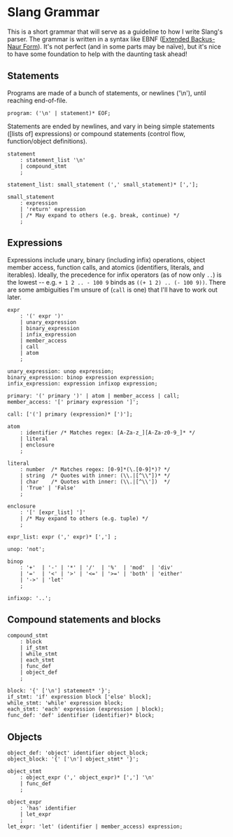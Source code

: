 # Slang Grammar
This is a short grammar that will serve as a guideline to how I write Slang's
parser. The grammar is written in a syntax like
EBNF ([Extended Backus-Naur Form](https://en.wikipedia.org/wiki/Extended_Backus%E2%80%93Naur_Form#Basics)).
It's not perfect (and in some parts may be naïve), but it's nice to have
some foundation to help with the daunting task ahead!

## Statements
Programs are made of a bunch of statements, or newlines ('\n'), until reaching
end-of-file.
```antlr
program: ('\n' | statement)* EOF;
```

Statements are ended by newlines, and vary in being simple statements
([lists of] expressions) or compound statements
(control flow, function/object definitions).
```antlr
statement
    : statement_list '\n'
    | compound_stmt
    ;

statement_list: small_statement (',' small_statement)* [','];

small_statement
    : expression
    | 'return' expression
	| /* May expand to others (e.g. break, continue) */
    ;
```

## Expressions
Expressions include unary, binary (including infix) operations, object member
access, function calls, and atomics (identifiers, literals, and iterables).
Ideally, the precedence for infix operators (as of now only `..`) is the lowest
-- e.g. `+ 1 2 .. - 100 9` binds as `((+ 1 2) .. (- 100 9))`.
There are some ambiguities I'm unsure of (`call` is one) that I'll have to work
out later.
```antlr
expr
	: '(' expr ')'
	| unary_expression
	| binary_expression
	| infix_expression
	| member_access
	| call
	| atom
	;

unary_expression: unop expression;
binary_expression: binop expression expression;
infix_expression: expression infixop expression;

primary: '(' primary ')' | atom | member_access | call;
member_access: '[' primary expression ']';

call: ['('] primary (expression)* [')'];

atom
	: identifier /* Matches regex: [A-Za-z_][A-Za-z0-9_]* */
	| literal
	| enclosure
	;

literal
    : number  /* Matches regex: [0-9]*(\.[0-9]*)? */
    | string  /* Quotes with inner: (\\.|[^\\"])* */
	| char    /* Quotes with inner: (\\.|[^\\'])  */
    | 'True' | 'False'
    ;

enclosure
	: '[' [expr_list] ']'
	| /* May expand to others (e.g. tuple) */
	;

expr_list: expr (',' expr)* [','] ;

unop: 'not';

binop
    : '+'  | '-' | '*' | '/'  | '%'  | 'mod'  | 'div'
    | '='  | '<' | '>' | '<=' | '>=' | 'both' | 'either'
    | '->' | 'let'
    ;

infixop: '..';
```

## Compound statements and blocks
```antlr
compound_stmt
	: block
	| if_stmt
	| while_stmt
	| each_stmt
	| func_def
	| object_def
	;

block: '{' ['\n'] statement* '}';
if_stmt: 'if' expression block ['else' block];
while_stmt: 'while' expression block;
each_stmt: 'each' expression (expression | block);
func_def: 'def' identifier (identifier)* block;
```

## Objects
```antlr
object_def: 'object' identifier object_block;
object_block: '{' ['\n'] object_stmt* '}';

object_stmt
	: object_expr (',' object_expr)* [','] '\n'
	| func_def
	;

object_expr
	: 'has' identifier
	| let_expr
	;
let_expr: 'let' (identifier | member_access) expression;
```
